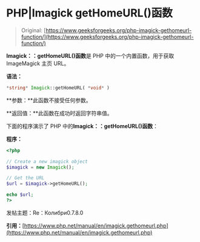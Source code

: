 # PHP|Imagick getHomeURL()函数

> Original: [https://www.geeksforgeeks.org/php-imagick-gethomeurl-function/](https://www.geeksforgeeks.org/php-imagick-gethomeurl-function/)

**Imagick：：getHomeURL()函数**是 PHP 中的一个内置函数，用于获取 ImageMagick 主页 URL。

**语法：**

```php
*string* Imagick::getHomeURL( *void* )
```

**参数：**此函数不接受任何参数。

**返回值：**此函数在成功时返回字符串值。

下面的程序演示了 PHP 中的**Imagick：：getHomeURL()函数**：

**程序：**

```php
<?php

// Create a new imagick object
$imagick = new Imagick();

// Get the URL
$url = $imagick->getHomeURL();

echo $url;
?>
```

发帖主题：Re：Колибри0.7.8.0

**引用：**[https://www.php.net/manual/en/imagick.gethomeurl.php](https://www.php.net/manual/en/imagick.gethomeurl.php)